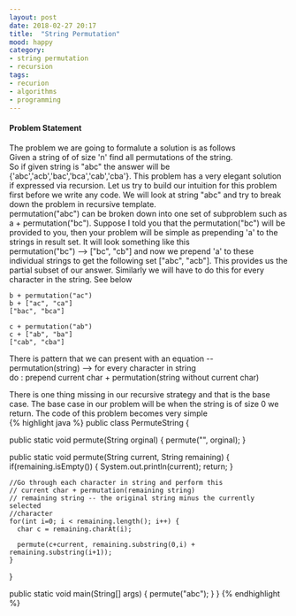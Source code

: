 ```yaml
---
layout: post
date: 2018-02-27 20:17
title:  "String Permutation"
mood: happy
category: 
- string permutation
- recursion
tags:
- recurion
- algorithms
- programming
---
```


#### Problem Statement
The problem we are going to formalute a solution is as follows  
Given a string of of size 'n' find all permutations of the string.  
So if given string is "abc" the answer will be {'abc','acb','bac','bca','cab','cba'}. This problem has a very elegant solution if expressed via recursion. Let us try to build our intuition for this problem first before we write any code. We will look at string "abc" and try to break down the problem in recursive template.  
permutation("abc") can be broken down into one set of subproblem  such as 
a + permutation("bc"). Suppose I told you that the permutation("bc") will be provided to you, then your problem will be simple as prepending 'a' to the strings in result set. It will look something like this  
permutation("bc") --> ["bc", "cb"] and now we prepend 'a' to these individual strings to get the following set ["abc", "acb"]. This provides us the partial subset of our answer. Similarly we will have to do this for every character in the string. See below
```
b + permutation("ac")
b + ["ac", "ca"]
["bac", "bca"]
```

```
c + permutation("ab")
c + ["ab", "ba"]
["cab", "cba"]
```
There is pattern that we can present with an equation --  
permutation(string) --> for every character in string  
                           do :
                               prepend current char + permutation(string without current char)  
                         
                         
There is one thing missing in our recursive strategy and that is the base case. The base case in our problem will be when the string is of size 0 we return. The code of this problem becomes very simple  
{% highlight java  %}
public class PermuteString {

  public static void permute(String orginal) {
    permute("", orginal);
  }
  
  public static void permute(String current, String remaining) {
    if(remaining.isEmpty()) {
      System.out.println(current);
      return;
    }
    
    //Go through each character in string and perform this  
    // current char + permutation(remaining string)  
    // remaining string -- the original string minus the currently selected  
    //character
    for(int i=0; i < remaining.length(); i++) {
      char c = remaining.charAt(i);
        
      permute(c+current, remaining.substring(0,i) + remaining.substring(i+1));
    }
  }

  public static void main(String[] args) {
    permute("abc");
  }
}
{% endhighlight %} 
